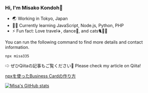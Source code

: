 ### Hi, I'm Misako Kondoh🧚

<!--
**misa335/misa335** is a ✨ _special_ ✨ repository because its `README.md` (this file) appears on your GitHub profile.

Here are some ideas to get you started:

- 🔭 I’m currently working on ...
- 🌱 I’m currently learning ...
- 👯 I’m looking to collaborate on ...
- 🤔 I’m looking for help with ...
- 💬 Ask me about ...
- 📫 How to reach me: ...
- 😄 Pronouns: ...
- ⚡ Fun fact: ...
-->

- 🌏 Working in Tokyo, Japan
- 👩‍💻 Currently learning JavaScript, Node.js, Python, PHP
- ⚡️ Fun fact: Love travel✈️, dance💃, and cats🐈🐾💗

You can run the following command to find more details and contact information.

`npx misa335`

⇨ ぜひQiitaの記事もご覧ください📄 Please check my article on Qiita!

[npxを使ったBusiness Cardの作り方](https://qiita.com/__misakd/items/1731194468fee98598ce)

[![Misa's GitHub stats](https://github-readme-stats.vercel.app/api?username=misa335&hide=stars&show_icons=true&theme=gruvbox)](https://github.com/misa335/github-readme-stats)
